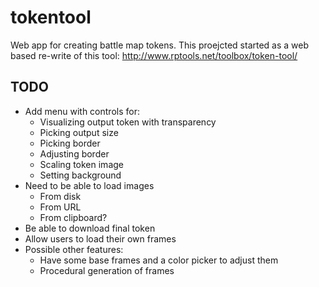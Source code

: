 # tokentool
Web app for creating battle map tokens. This proejcted started as a web based re-write of this tool: http://www.rptools.net/toolbox/token-tool/

## TODO
* Add menu with controls for:
  * Visualizing output token with transparency
  * Picking output size
  * Picking border
  * Adjusting border
  * Scaling token image
  * Setting background
* Need to be able to load images
  * From disk
  * From URL
  * From clipboard?
* Be able to download final token
* Allow users to load their own frames
* Possible other features:
  * Have some base frames and a color picker to adjust them
  * Procedural generation of frames
